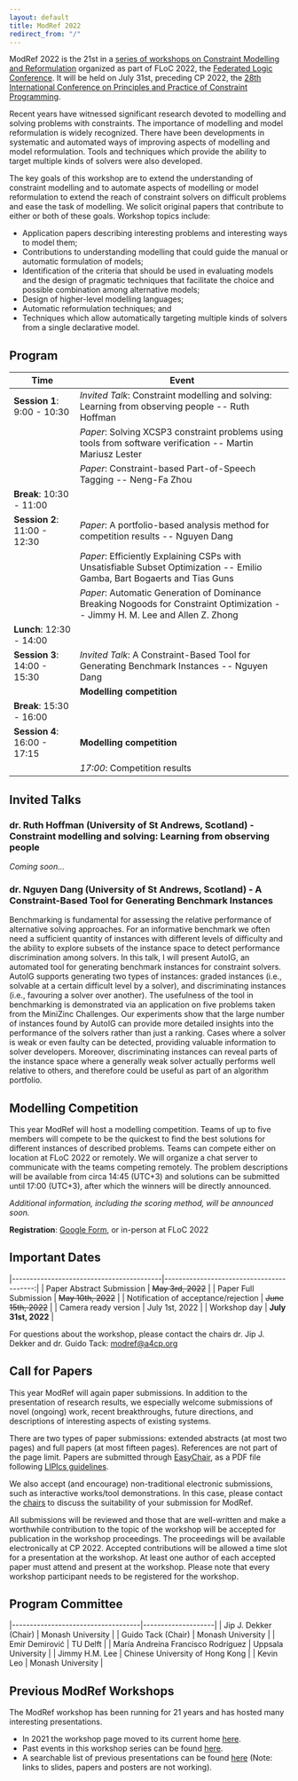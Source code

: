 ```yaml
---
layout: default
title: ModRef 2022
redirect_from: "/"
---
```


ModRef 2022 is the 21st in a [series of workshops on Constraint Modelling and Reformulation](https://www-users.cs.york.ac.uk/~frisch/ModRef/) organized as part of FLoC 2022, the [Federated Logic Conference](https://www.floc2022.org/).
It will be held on July 31st, preceding CP 2022, the [28th International Conference on Principles and Practice of Constraint Programming](http://cp2022.a4cp.org/).

Recent years have witnessed significant research devoted to modelling and solving problems with constraints. The importance of modelling and model reformulation is widely recognized. There have been developments in systematic and automated ways of improving aspects of modelling and model reformulation. Tools and techniques which provide the ability to target multiple kinds of solvers were also developed.

The key goals of this workshop are to extend the understanding of constraint modelling and to automate aspects of modelling or model reformulation to extend the reach of constraint solvers on difficult problems and ease the task of modelling. We solicit original papers that contribute to either or both of these goals. Workshop topics include:

- Application papers describing interesting problems and interesting ways to model them;
- Contributions to understanding modelling that could guide the manual or automatic formulation of models;
- Identification of the criteria that should be used in evaluating models and the design of pragmatic techniques that facilitate the choice and possible combination among alternative models;
- Design of higher-level modelling languages;
- Automatic reformulation techniques; and
- Techniques which allow automatically targeting multiple kinds of solvers from a single declarative model.

## <a name="timetable"></a> Program

| Time                         | Event                                                                                                |
|------------------------------|------------------------------------------------------------------------------------------------------|
| **Session 1**: 9:00 - 10:30  | *Invited Talk*: Constraint modelling and solving: Learning from observing people -- Ruth Hoffman |
|                              | *Paper*: Solving XCSP3 constraint problems using tools from software verification -- Martin Mariusz Lester |
|                              | *Paper*: Constraint-based Part-of-Speech Tagging -- Neng-Fa Zhou                                     |
| **Break**: 10:30 - 11:00     |                                                                                                      |
| **Session 2**: 11:00 - 12:30 | *Paper*: A portfolio-based analysis method for competition results -- Nguyen Dang                    |
|                              | *Paper*: Efficiently Explaining CSPs with Unsatisfiable Subset Optimization -- Emilio Gamba, Bart Bogaerts and Tias Guns |
|                              | *Paper*: Automatic Generation of Dominance Breaking Nogoods for Constraint Optimization -- Jimmy H. M. Lee and Allen Z. Zhong |
| **Lunch**: 12:30 - 14:00     |                                                                                                      |
| **Session 3**: 14:00 - 15:30 | *Invited Talk*: A Constraint-Based Tool for Generating Benchmark Instances -- Nguyen Dang        |
|                              | **Modelling competition**                                                                            |
| **Break**: 15:30 - 16:00     |                                                                                                      |
| **Session 4**: 16:00 - 17:15 | **Modelling competition**                                                                            |
|                              | *17:00*: Competition results                                                                         |

## <a name="invtalks"></a> Invited Talks

### **dr. Ruth Hoffman** (University of St Andrews, Scotland) - Constraint modelling and solving: Learning from observing people

*Coming soon...*

### **dr. Nguyen Dang** (University of St Andrews, Scotland) - A Constraint-Based Tool for Generating Benchmark Instances

Benchmarking is fundamental for assessing the relative performance of
alternative solving approaches. For an informative benchmark we often need a
sufficient quantity of instances with different levels of difficulty and the
ability to explore subsets of the instance space to detect performance
discrimination among solvers. In this talk, I will present AutoIG, an
automated tool for generating benchmark instances for constraint solvers.
AutoIG supports generating two types of instances: graded instances
(i.e., solvable at a certain difficult level by a solver), and discriminating
instances (i.e., favouring a solver over another). The usefulness of the tool
in benchmarking is demonstrated via an application on five problems taken
from the MiniZinc Challenges. Our experiments show that the large number of
instances found by AutoIG can provide more detailed insights into the
performance of the solvers rather than just a ranking. Cases where a solver
is weak or even faulty can be detected, providing valuable information to
solver developers. Moreover, discriminating instances can reveal parts of the
instance space where a generally weak solver actually performs well relative
to others, and therefore could be useful as part of an algorithm portfolio.

## <a name="modcomp"></a> Modelling Competition

This year ModRef will host a modelling competition. Teams of up to five
members will compete to be the quickest to find the best solutions for
different instances of described problems. Teams can compete either on
location at FLoC 2022 or remotely. We will organize a chat server to
communicate with the teams competing remotely. The problem descriptions will
be available from circa 14:45 (UTC+3) and solutions can be submitted until
17:00 (UTC+3), after which the winners will be directly announced.

*Additional information, including the scoring method, will be announced soon.*

**Registration**: [Google Form](https://docs.google.com/forms/d/e/1FAIpQLSfGWdx7IVUGYFIm5wUD1au08i1ssuoCl6i5PFsgqXKBgZ94dw/viewform?usp=sf_link), or in-person at FLoC 2022


## <a name="importantDates"></a> Important Dates

|------------------------------------------|-----------------------------------------:|
| Paper Abstract Submission                | ~~May 3rd, 2022~~                        |
| Paper Full Submission                    | ~~May 10th, 2022~~                       |
| Notification of acceptance/rejection     | ~~June 15th, 2022~~                      |
| Camera ready version                     | July 1st, 2022                           |
| Workshop day                             | **July 31st, 2022**                      |

For questions about the workshop, please contact the chairs dr. Jip J. Dekker and dr. Guido Tack: <modref@a4cp.org>

## <a name="callForPapers"></a> Call for Papers 

This year ModRef will again paper submissions. In addition to the presentation of research results, we especially welcome submissions of novel (ongoing) work, recent breakthroughs, future directions, and descriptions of interesting aspects of existing systems.

There are two types of paper submissions: extended abstracts (at most two pages) and full papers (at most fifteen pages). References are not part of the page limit. Papers are submitted through [EasyChair](https://easychair.org/conferences/?conf=modref2022), as a PDF file following [LIPIcs guidelines](https://submission.dagstuhl.de/series/details/5#author).

We also accept (and encourage) non-traditional electronic submissions, such as interactive works/tool demonstrations. In this case, please contact the [chairs](mailto://modref@a4cp.org) to discuss the suitability of your submission for ModRef.

All submissions will be reviewed and those that are well-written and make a worthwhile contribution to the topic of the workshop will be accepted for publication in the workshop proceedings. The proceedings will be available electronically at CP 2022. Accepted contributions will be allowed a time slot for a presentation at the workshop. At least one author of each accepted paper must attend and present at the workshop. Please note that every workshop participant needs to be registered for the workshop.

## <a name="programCommittee"></a> Program Committee

|------------------------------------|--------------------|
| Jip J. Dekker (Chair)              | Monash University  | 
| Guido Tack (Chair)                 | Monash University  |
| Emir Demirović                     | TU Delft           | 
| María Andreína Francisco Rodríguez | Uppsala University |
| Jimmy H.M. Lee        | Chinese University of Hong Kong |
| Kevin Leo                          | Monash University  |


## <a name="pmodrefs"></a> Previous ModRef Workshops
The ModRef workshop has been running for 21 years and has hosted many interesting presentations.

 - In 2021 the workshop page moved to its current home [here](ModRef2021).
 - Past events in this workshop series can be found [here](https://www-users.cs.york.ac.uk/~frisch/ModRef/).
 - A searchable list of previous presentations can be found [here](ModRefHistory) (Note: links to slides, papers and posters are not working).
